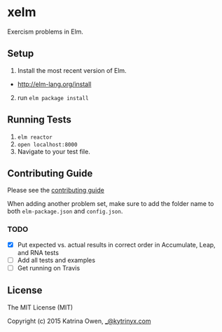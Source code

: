 # xelm

Exercism problems in Elm.

## Setup

1. Install the most recent version of Elm.
  - http://elm-lang.org/install
2. run `elm package install`

## Running Tests
1. `elm reactor`
2. `open localhost:8000`
3.  Navigate to your test file.

## Contributing Guide

Please see the [contributing guide](https://github.com/exercism/x-api/blob/master/CONTRIBUTING.md)

When adding another problem set, make sure to add the folder name to both `elm-package.json` and `config.json`.

### TODO
- [x] Put expected vs. actual results in correct order in Accumulate, Leap, and RNA tests
- [ ] Add all tests and examples
- [ ] Get running on Travis

## License

The MIT License (MIT)

Copyright (c) 2015 Katrina Owen, _@kytrinyx.com
